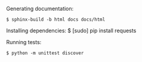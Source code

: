 Generating documentation:

    $ sphinx-build -b html docs docs/html


Installing dependencies:
    $ [sudo] pip install requests

Running tests:

    $ python -m unittest discover
